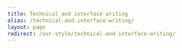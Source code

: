 ```yaml
---
title: Technical and interface writing
alias: /technical-and-interface-writing/
layout: page
redirect: /our-style/technical-and-interface-writing/
---
```

